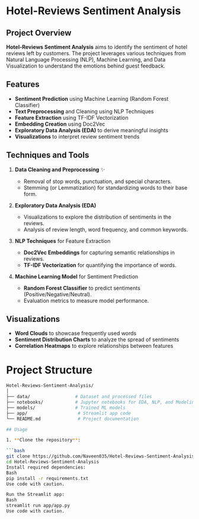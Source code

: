 # Hotel-Reviews Sentiment Analysis 

##  Project Overview

**Hotel-Reviews Sentiment Analysis** aims to identify the sentiment of hotel reviews left by customers. The project leverages various techniques from Natural Language Processing (NLP), Machine Learning, and Data Visualization to understand the emotions behind guest feedback.

##  Features

- **Sentiment Prediction** using Machine Learning (Random Forest Classifier) 
- **Text Preprocessing** and Cleaning using NLP Techniques 
- **Feature Extraction** using TF-IDF Vectorization 
- **Embedding Creation** using Doc2Vec 
- **Exploratory Data Analysis (EDA)** to derive meaningful insights 
- **Visualizations** to interpret review sentiment trends 

##  Techniques and Tools

1. **Data Cleaning and Preprocessing** ✨

   - Removal of stop words, punctuation, and special characters.
   - Stemming (or Lemmatization) for standardizing words to their base form.  

2. **Exploratory Data Analysis (EDA)** 

   - Visualizations to explore the distribution of sentiments in the reviews.
   - Analysis of review length, word frequency, and common keywords.

3. **NLP Techniques** for Feature Extraction 

   - **Doc2Vec Embeddings** for capturing semantic relationships in reviews.
   - **TF-IDF Vectorization** for quantifying the importance of words.

4. **Machine Learning Model** for Sentiment Prediction 

   - **Random Forest Classifier** to predict sentiments (Positive/Negative/Neutral).
   - Evaluation metrics to measure model performance.

##  Visualizations

- **Word Clouds** to showcase frequently used words 
- **Sentiment Distribution Charts** to analyze the spread of sentiments 
- **Correlation Heatmaps** to explore relationships between features 

#  Project Structure

```bash
Hotel-Reviews-Sentiment-Analysis/
│
├── data/                 # Dataset and processed files
├── notebooks/            # Jupyter notebooks for EDA, NLP, and Modeling
├── models/               # Trained ML models
├── app/                   # Streamlit app code
└── README.md              # Project documentation

## Usage

1. **Clone the repository**:

```bash
git clone https://github.com/Naveen035/Hotel-Reviews-Sentiment-Analysis.git
cd Hotel-Reviews-Sentiment-Analysis
Install required dependencies:
Bash
pip install -r requirements.txt
Use code with caution.

Run the Streamlit app:
Bash
streamlit run app/app.py
Use code with caution.








